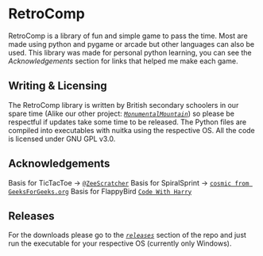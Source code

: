 # RetroComp
RetroComp is a library of fun and simple game to pass the time. Most are made using python and pygame or arcade but other languages can also be used. This library was made for personal python learning, you can see the *Acknowledgements* section for links that helped me make each game.

## Writing & Licensing
The RetroComp library is written by British secondary schoolers in our spare time (Alike our other project: [*`MonumentalMountain`*](https://github.com/JTech-Labs/MonumentalMountain)) so please be respectful if updates take some time to be released. The Python files are compiled into executables with nuitka using the respective OS. All the code is licensed under GNU GPL v3.0.

## Acknowledgements

Basis for TicTacToe -> [`@ZeeScratcher`](https://replit.com/@ZeeScratcher)
Basis for SpiralSprint -> [`cosmic from GeeksForGeeks.org`](https://www.geeksforgeeks.org/spiral-sprint-game-in-python-using-pygame/)
Basis for FlappyBird [`Code With Harry`](https://www.codewithharry.com/videos/python-tutorials-for-absolute-beginners-122/)


## Releases
For the downloads please go to the [*`releases`*](https://github.com/JTech-Labs/RetroComp/releases) section of the repo and just run the executable for your respective OS (currently only Windows).